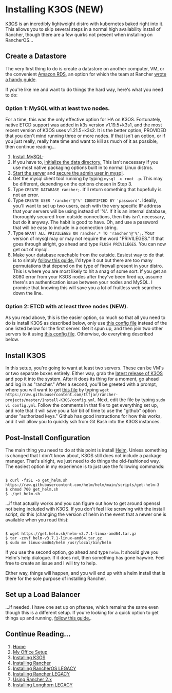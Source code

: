 # Installing K3OS (NEW)

[K3OS](https://github.com/rancher/k3os) is an incredibly lightweight distro with kubernetes baked right into it. This allows you to skip several steps in a normal high availability install of Rancher, though there are a few quirks not present when installing on RancherOS...

## Create a Datastore

The very first thing to do is create a datastore on another computer, VM, or the convenient [Amazon RDS](https://aws.amazon.com/rds/), an option for which the team at Rancher [wrote a handy guide](https://rancher.com/docs/rancher/v2.5/en/installation/resources/k8s-tutorials/infrastructure-tutorials/rds/).

If you're like me and want to do things the hard way, here's what you need to do:

### Option 1: MySQL with at least two nodes.

For a time, this was the only effective option for HA on K3OS.  Fortunately, native ETCD support was added in k3s version v1.19.5+k3s1, and the most recent version of K3OS uses v1.21.5+k3s2.  It is the better option, PROVIDED that you don't mind running three or more nodes.  If that isn't an option, or if you just really, really hate time and want to kill as much of it as possible, then continue reading...

1. [Install MySQL](https://dev.mysql.com/doc/mysql-installation-excerpt/5.7/en/linux-installation.html);
2. If you have to, [initialize the data directory.](https://dev.mysql.com/doc/mysql-installation-excerpt/5.7/en/data-directory-initialization.html) This isn't necessary if you use most native packaging options built in to normal Linux distros.
3. [Start the server](https://dev.mysql.com/doc/mysql-installation-excerpt/5.7/en/starting-server.html) and [secure the admin user in mysql](https://dev.mysql.com/doc/mysql-installation-excerpt/5.7/en/default-privileges.html).
4. Get the mysql client tool running by typing `mysql -u root -p`. This may be different, depending on the options chosen in Step 3.
5. Type `CREATE DATABASE rancher;`. It'll return something that hopefully is not an error.
6. Type `CREATE USER 'rancher'@'%' IDENTIFIED BY 'password'`. Ideally, you'll want to set up two users, each with the very specific IP address that your servers will be using instead of '%'. If it is an internal database, thoroughly secured from outside connections, then this isn't necessary, but do it anyway. The habit is good to have. Oh, and use a password that will be easy to include in a connection string.
7. Type `GRANT ALL PRIVILEGES ON rancher.* TO 'rancher'@'%';`. Your version of mysql may or may not require the word "PRIVILEGES." If that goes through alright, go ahead and type `FLUSH PRIVILEGES`. You can now get out of mysql.
8. Make your database reachable from the outside. Easiest way to do that is to simply [follow this guide.](https://phoenixnap.com/kb/mysql-remote-connection) I'd type it out but there are too many permutations that depend on the type of firewall present in your distro. This is where you are most likely to hit a snag of some sort.  If you get an 8080 error from your K3OS nodes after they've been fired up, assume there's an authentication issue between your nodes and MySQL. I promise that knowing this will save you a lot of fruitless web searches down the line.

### Option 2: ETCD with at least three nodes (NEW).

As you read above, this is the easier option, so much so that all you need to do is install K3OS as described below, only use [this config file](https://github.com/tlfjar/rancher-projects/blob/master/Install-K3OS/configetcd1.yml) instead of the one listed below for the first server.  Get it spun up, and then join two other servers to it using [this config file](https://github.com/tlfjar/rancher-projects/blob/master/Install-K3OS/configetcd2.yml). Otherwise, do everything described below.

## Install K3OS

In this setup, you're going to want at least two servers. These can be VM's or two separate boxes entirely. Either way, grab the [latest release of K3OS](https://github.com/rancher/k3os/releases) and pop it into the system. After it does its thing for a moment, go ahead and log in as "rancher." After a second, you'll be greeted with a prompt, where you will want to get [this file](https://github.com/tlfjar/rancher-projects/blob/master/Install-K3OS/config.yml) by typing `wget https://raw.githubusercontent.com/tlfjar/rancher-projects/master/Install-K3OS/config.yml`. Next, edit the file by typing `sudo vi config.yml`. Follow the comments in that file to get everything set up, and note that it will save you a fair bit of time to use the "github" option under "authorized keys." Github has good instructions for how this works, and it will allow you to quickly ssh from Git Bash into the K3OS instances.

## Post-Install Configuration

The main thing you need to do at this point is install [Helm](https://helm.sh/). Unless something is changed that I don't know about, K3OS still does not include a package manager. That's alright, we just need to do things the old-fashioned way. The easiest option in my experience is to just use the following commands:

```

$ curl -fsSL -o get_helm.sh https://raw.githubusercontent.com/helm/helm/main/scripts/get-helm-3
$ chmod 700 get_helm.sh
$ ./get_helm.sh

```

...if that actually works and you can figure out how to get around openssl not being included with K3OS.  If you don't feel like screwing with the install script, do this (changing the version of helm in the event that a newer one is available when you read this):

```

$ wget https://get.helm.sh/helm-v3.7.1-linux-amd64.tar.gz
$ tar -zxvf helm-v3.7.1-linux-amd64.tar.gz
$ sudo mv linux-amd64/helm /usr/local/bin/helm

```

If you use the second option, go ahead and type `helm`.  It should give you Helm's help dialogue.  If it does not, then something has gone haywire.  Feel free to create an issue and I will try to help.

Either way, things will happen, and you will end up with a helm install that is there for the sole purpose of installing Rancher.

## Set up a Load Balancer

...If needed. I have one set up on pfsense, which remains the same even though this is a different setup. If you're looking for a quick option to get things up and running, [follow this guide.](https://rancher.com/docs/rancher/v2.6/en/installation/resources/k8s-tutorials/infrastructure-tutorials/nginx/).

## Continue Reading...

1. [Home](https://github.com/tlfjar/rancher-projects/blob/master/README.md)
2. [My Office Setup](https://github.com/tlfjar/rancher-projects/blob/master/office-setup/office-setup.md)
3. [Installing K3OS](https://github.com/tlfjar/rancher-projects/blob/master/Install-K3OS/Install-K3OS.md)
4. [Installing Rancher](https://github.com/tlfjar/rancher-projects/blob/master/Install-Rancher-Server/Install-Rancher-Server.md)
5. [Installing RancherOS LEGACY](https://github.com/tlfjar/rancher-projects/blob/master/Install-RancherOS-Legacy/Install-RancherOS.md)
6. [Installing Rancher LEGACY](https://github.com/tlfjar/rancher-projects/blob/master/Install-Rancher-Server-Legacy/Install-Rancher-Server.md)
7. [Using Rancher 2.x](https://github.com/tlfjar/rancher-projects/blob/master/Using-Rancher/Using-Rancher.md)
8. [Installing Longhorn LEGACY](https://github.com/tlfjar/rancher-projects/blob/master/Installing-Longhorn-Legacy/Installing-Longhorn.md)

